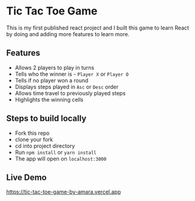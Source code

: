 # Tic Tac Toe Game

This is my first published react project and I built this game to learn React by doing and adding more features to learn more.

## Features

- Allows 2 players to play in turns
- Tells who the winner is - `Player X` or `Player O`
- Tells if no player won a round
- Displays steps played in `Asc` or `Desc` order
- Allows time travel to previously played steps
- Highlights the winning cells

## Steps to build locally
- Fork this repo  
- clone your fork
- cd into project directory  
- Run `npm install` or `yarn install`
- The app will open on `localhost:3000`

## Live Demo
https://tic-tac-toe-game-by-amara.vercel.app
